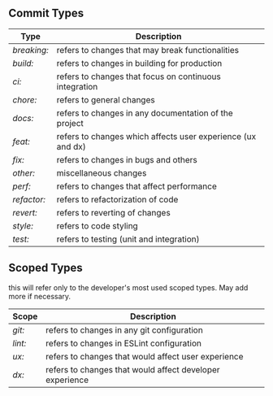 ## Commit Types

Type		| Description
--- | ---
*breaking:* | refers to changes that may break functionalities
*build:*	| refers to changes in building for production
*ci:*		| refers to changes that focus on continuous integration
*chore:*	| refers to general changes
*docs:*		| refers to changes in any documentation of the project
*feat:*		| refers to changes which affects user experience (ux and dx)
*fix:*		| refers to changes in bugs and others
*other:*	| miscellaneous changes
*perf:*		| refers to changes that affect performance
*refactor:*	| refers to refactorization of code
*revert:*	| refers to reverting of changes
*style:*	| refers to code styling
*test:*		| refers to testing (unit and integration)

## Scoped Types

this will refer only to the developer's most used scoped types. May add more if necessary.


Scope		| Description
--- | ---
*git:*		| refers to changes in any git configuration
*lint:*		| refers to changes in ESLint configuration
*ux:*		| refers to changes that would affect user experience
*dx:*		| refers to changes that would affect developer experience
